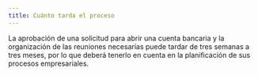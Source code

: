 ```yaml
---
title: Cuánto tarda el proceso 
---
```


La aprobación de una solicitud para abrir una cuenta bancaria y la organización de las reuniones necesarias puede tardar de tres semanas a tres meses, por lo que deberá tenerlo en cuenta en la planificación de sus procesos empresariales. 
